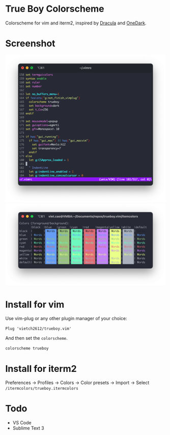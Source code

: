 # True Boy Colorscheme
Colorscheme for vim and iterm2, inspired by [Dracula](https://draculatheme.com/vim) and [OneDark](https://github.com/joshdick/onedark.vim).

# Screenshot
![vim](/img/screenshot.png)
![vim](/img/screenshot_itermcolors.png)

# Install for vim
Use vim-plug or any other plugin manager of your choice:

`Plug 'vietch2612/trueboy.vim'`

And then set the `colorscheme`.

`colorscheme trueboy`

# Install for iterm2
Preferences -> Profiles -> Colors -> Color presets -> Import -> Select `/itermcolors/trueboy.itermcolors`

# Todo
* VS Code
* Sublime Text 3
